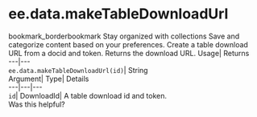  
#  ee.data.makeTableDownloadUrl
bookmark_borderbookmark Stay organized with collections  Save and categorize content based on your preferences.
Create a table download URL from a docid and token. 
Returns the download URL.
Usage| Returns  
---|---  
`ee.data.makeTableDownloadUrl(id)`| String  
Argument| Type| Details  
---|---|---  
`id`| DownloadId| A table download id and token.  
Was this helpful?
